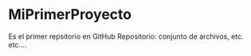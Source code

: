 # MiPrimerProyecto
Es el primer repsitorio en GitHub
Repositorio: conjunto de archivos, etc. etc....
